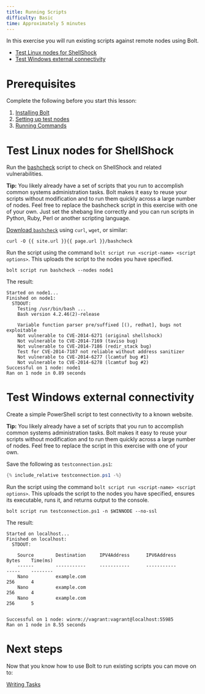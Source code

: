 ```yaml
---
title: Running Scripts
difficulty: Basic
time: Approximately 5 minutes
---
```


In this exercise you will run existing scripts against remote nodes using Bolt.

- [Test Linux nodes for ShellShock](#test-linux-nodes-for-shellshock)
- [Test Windows external connectivity](#test-windows-external-connectivity)

# Prerequisites
Complete the following before you start this lesson:

1. [Installing Bolt](../01-installing-bolt)
1. [Setting up test nodes](../02-acquiring-nodes)
1. [Running Commands](../03-running-commands)

# Test Linux nodes for ShellShock
Run the [bashcheck](https://github.com/hannob/bashcheck) script to check on ShellShock and related vulnerabilities.

**Tip:** You likely already have a set of scripts that you run to accomplish common systems administration tasks. Bolt makes it easy to reuse your scripts without modification and to run them quickly across a large number of nodes. Feel free to replace the bashcheck script in this exercise with one of your own. Just set the shebang line correctly and you can run scripts in Python, Ruby, Perl or another scripting language.


[Download `bashcheck`](bashcheck) using `curl`, `wget`,  or similar:

```shell
curl -O {{ site.url }}{{ page.url }}/bashcheck
```

Run the script using the command `bolt script run <script-name> <script options>`. This uploads the script to the nodes you have specified.

```shell
bolt script run bashcheck --nodes node1
```

The result:

```
Started on node1...
Finished on node1:
  STDOUT:
    Testing /usr/bin/bash ...
    Bash version 4.2.46(2)-release

    Variable function parser pre/suffixed [(), redhat], bugs not exploitable
    Not vulnerable to CVE-2014-6271 (original shellshock)
    Not vulnerable to CVE-2014-7169 (taviso bug)
    Not vulnerable to CVE-2014-7186 (redir_stack bug)
    Test for CVE-2014-7187 not reliable without address sanitizer
    Not vulnerable to CVE-2014-6277 (lcamtuf bug #1)
    Not vulnerable to CVE-2014-6278 (lcamtuf bug #2)
Successful on 1 node: node1
Ran on 1 node in 0.89 seconds
```

# Test Windows external connectivity

Create a simple PowerShell script to test connectivity to a known website.

**Tip:** You likely already have a set of scripts that you run to accomplish common systems administration tasks. Bolt makes it easy to reuse your scripts without modification and to run them quickly across a large number of nodes. Feel free to replace the script in this exercise with one of your own.

Save the following as `testconnection.ps1`:

```powershell
{% include_relative testconnection.ps1 -%}
```

Run the script using the command `bolt script run <script-name> <script options>`. This uploads the script to the nodes you have specified, ensures its executable, runs it, and returns output to the console.

```shell
bolt script run testconnection.ps1 -n $WINNODE --no-ssl
```

The result:

```
Started on localhost...
Finished on localhost:
  STDOUT:

    Source        Destination     IPV4Address      IPV6Address                              Bytes    Time(ms)
    ------        -----------     -----------      -----------                              -----    --------
    Nano          example.com                                                               256      4
    Nano          example.com                                                               256      4
    Nano          example.com                                                               256      5


Successful on 1 node: winrm://vagrant:vagrant@localhost:55985
Ran on 1 node in 8.55 seconds
```

# Next steps

Now that you know how to use Bolt to run existing scripts you can move on to:

[Writing Tasks](../05-writing-tasks)
